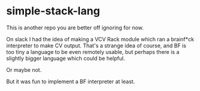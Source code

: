 # simple-stack-lang

This is another repo you are better off ignoring for now.

On slack I had the idea of making a VCV Rack module which ran a brainf*ck interpreter to make CV output. That's a
strange idea of course, and BF is too tiny a language to be even remotely usable, but perhaps there is a slightly
bigger language which could be helpful.

Or maybe not.

But it was fun to implement a BF interpreter at least.
